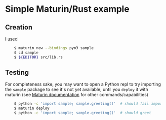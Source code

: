 Simple Maturin/Rust example
===========================

## Creation

I used

```sh
    $ maturin new --bindings pyo3 sample
    $ cd sample
    $ ${EDITOR} src/lib.rs
```


## Testing

For completeness sake, you may want to open a Python repl to try importing the
`sample` package to see it's not yet available, until you `deploy` it with
maturin (see [Maturin documentation](https://www.maturin.rs/tutorial) for other commands/capabilities)

```sh
    $ python -c 'import sample; sample.greeting()'  # should fail import
    $ maturin deploy
    $ python -c 'import sample; sample.greeting()'  # should greet
```

